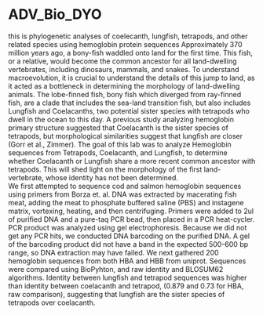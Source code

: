 # ADV_Bio_DYO
this is phylogenetic analyses of coelecanth, lungfish, tetrapods, and other related species using hemoglobin protein sequences
	Approximately 370 million years ago, a bony-fish waddled onto land for the first time. This fish, or a relative, would become the common ancestor for all land-dwelling vertebrates, including dinosaurs, mammals, and snakes. To understand macroevolution, it is crucial to understand the details of this jump to land, as it acted as a bottleneck in determining the morphology of land-dwelling animals. The lobe-finned fish, bony fish which diverged from ray-finned fish, are a clade that includes the sea-land transition fish, but also includes Lungfish and Coelacanths, two potential sister species with tetrapods who dwell in the ocean to this day.
	A previous study analyzing hemoglobin primary structure suggested that Coelacanth is the sister species of tetrapods, but morphological similarities suggest that lungfish are closer (Gorr et al., Zimmer). The goal of this lab was to analyze Hemoglobin sequences from Tetrapods, Coelacanth, and Lungfish, to determine whether Coelacanth or Lungfish share a more recent common ancestor with tetrapods. This will shed light on the morphology of the first land-vertebrate, whose identity has not been determined.   
	We first attempted to sequence cod and salmon hemoglobin sequences using primers from Borza et. al. DNA was extracted by macerating fish meat, adding the meat to phosphate buffered saline (PBS) and instagene matrix, vortexing, heating, and then centrifuging. Primers were added to 2ul of purified DNA and a pure-taq PCR bead, then placed in a PCR heat-cycler. PCR product was analyzed using gel electrophoresis. Because we did not get any PCR hits, we conducted DNA barcoding on the purified DNA. A gel of the barcoding product did not have a band in the expected 500-600 bp range, so DNA extraction may have failed. 
	We next gathered 200 hemoglobin sequences from both HBA and HBB from uniprot. Sequences were compared using BioPyhton, and raw identity and BLOSUM62 algorithms. 
	Identity between lungfish and tetrapod sequences was higher than identity between coelacanth and tetrapod, (0.879 and 0.73 for HBA, raw comparison), suggesting that lungfish are the sister species of tetrapods over coelacanth.
